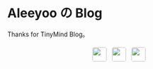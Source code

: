 # Aleeyoo の Blog

Thanks for  TinyMind Blog。

<!-- 统一容器样式，增加上下间距避免内容拥挤 -->

<div style="display:flex; gap:12px; flex-wrap:wrap; align-items:center; justify-content:center; margin:20px auto; padding:0 15px;">
  <!-- 优化跳动动画：增加缓动效果，让跳动更自然 -->
  <a href="https://www.ifdian.net/a/leoowa" target="_blank" rel="noopener noreferrer" 
     style="text-decoration:none; display:inline-block; animation: bounce 1.2s infinite ease-in-out; transition: transform 0.2s;">
    <img src="https://raw.github.com/Aleeyoo/note-gen-image-sync/main/b608f211-4aec-4994-9d43-8f80c150c21d.gif" 
         style="width:32px; height:32px; border:0; border-radius:4px; transition: opacity 0.3s;">
  </a>

<!-- 其他图标添加hover效果，提升交互感 -->

<a href="https://github.com/Aleeyoo" target="_blank" rel="noopener noreferrer" style="text-decoration:none; transition: transform 0.2s;">
    <img src="https://img.shields.io/badge/Aleeyoo-3498db?style=for-the-badge&logo=blogger&logoColor=white" 
         style="height:32px; width:auto; border:0; border-radius:4px; transition: opacity 0.3s;">
  </a>
  <a href="https://creativecommons.org/licenses/by-nc-sa/4.0/" target="_blank" rel="noopener noreferrer" style="text-decoration:none; transition: transform 0.2s;">
    <img src="https://img.shields.io/badge/CC%20BY--NC--SA%204.0-9b59b6?style=for-the-badge&logo=creative-commons&logoColor=white" 
         style="height:32px; width:auto; border:0; border-radius:4px; transition: opacity 0.3s;">
  </a>
</div>


